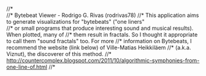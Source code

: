 //*   
//* Bytebeat Viewer  -  Rodrigo G. Rivas (rodrivas78)
//* This application aims to generate visualizations for "bytebeats" ("one liners"  
//* or small programs that produce interesting sound and musical results). When plotted, many of 
//* them result in fractals. So I thought it appropriate to call them "sound fractals" too. For more 
//* information on Bytebeats, I recommend the website (link below) of Ville-Matias Heikkiläem 
//* (a.k.a. Viznut), the discoverer of this method.
//*  http://countercomplex.blogspot.com/2011/10/algorithmic-symphonies-from-one-line-of.html
//*
